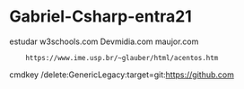 # Gabriel-Csharp-entra21

estudar w3schools.com
        Devmidia.com
        maujor.com

        https://www.ime.usp.br/~glauber/html/acentos.htm

cmdkey /delete:GenericLegacy:target=git:https://github.com